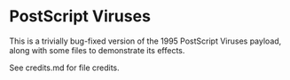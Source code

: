 # PostScript Viruses

This is a trivially bug-fixed version of the 1995 PostScript Viruses payload,
along with some files to demonstrate its effects.

See credits.md for file credits.
